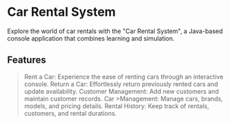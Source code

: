 # Car Rental System

Explore the world of car rentals with the "Car Rental System", a Java-based console application that combines learning and simulation. 

## Features

>Rent a Car: Experience the ease of renting cars through an interactive console.
>Return a Car: Effortlessly return previously rented cars and update availability.
>Customer Management: Add new customers and maintain customer records. Car >Management: Manage cars, brands, models, and pricing details.
>Rental History: Keep track of rentals, customers, and rental durations.





